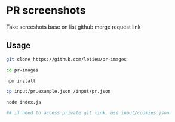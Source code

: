 # PR screenshots
Take screeshots base on list github merge request link

## Usage

```bash
git clone https://github.com/letieu/pr-images

cd pr-images

npm install

cp input/pr.example.json /input/pr.json

node index.js

## if need to access private git link, use input/cookies.json
```
